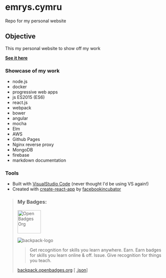 # emrys.cymru
Repo for my personal website

## Objective
This my personal website to show off my work

**[See it here](http://emrys.cymru/)**

### Showcase of my work

* node.js
* docker
* progressive web apps
* js ES2015 (ES6)
* react.js
* webpack
* bower
* angular
* mocha
* Elm
* AWS
* Github Pages
* Nginx reverse proxy
* MongoDB
* firebase
* markdown documentation

### Tools

* Built with [VisualStudio Code](http://microsoft.com) (never thought I'd be using VS again!)
* Created with [create-react-app](https://github.com/facebookincubator/create-react-app) by [facebookincubator](https://github.com/facebookincubator)


> ### My Badges:
> 
> <img src="http://openbadges.org/wp-content/uploads/2013/02/badge-breakout-sidebar.png" height="75px" title="Open Badges Org">
>
>![backpack-logo]
> 
> > Get recognition for skills you learn anywhere. Earn. Earn badges for skills you learn online & off. Issue. Give recognition for things you teach.
> 
> [backpack.openbadges.org](https://backpack.openbadges.org/share/5a15ec51cb82eb805da1c917ab94ff47/) [
[.json](https://backpack.openbadges.org/displayer/334992/group/112916.json)]


[backpack-logo]: https://backpack.openbadges.org/images/logo.png "Mozilla Backpack"
[openbadges-logo]: http://openbadges.org/wp-content/uploads/2013/02/badge-breakout-sidebar.png "Open Badges Logo"